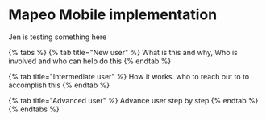 # Mapeo Mobile implementation

Jen is testing something here

{% tabs %}
{% tab title="New user" %}
What is this and why, Who is involved and who can help do this
{% endtab %}

{% tab title="Intermediate user" %}
How it works. who to reach out to to accomplish this
{% endtab %}

{% tab title="Advanced user" %}
Advance user step by step
{% endtab %}
{% endtabs %}



